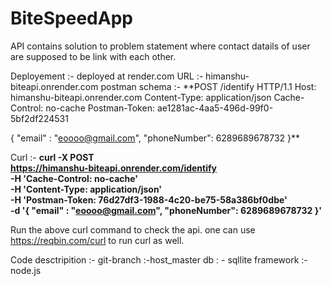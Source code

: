 # BiteSpeedApp
API contains solution to problem statement where contact datails of user are supposed to be link with each other. 

Deployement :- deployed at render.com
URL :- himanshu-biteapi.onrender.com
postman schema :- 
**POST /identify HTTP/1.1
Host: himanshu-biteapi.onrender.com
Content-Type: application/json
Cache-Control: no-cache
Postman-Token: ae1281ac-4aa5-496d-99f0-5bf2df224531

{
	"email" : "eoooo@gmail.com",
	"phoneNumber": 6289689678732
}**

Curl :- **curl -X POST \
  https://himanshu-biteapi.onrender.com/identify \
  -H 'Cache-Control: no-cache' \
  -H 'Content-Type: application/json' \
  -H 'Postman-Token: 76d27df3-1988-4c20-be75-58a386bf0dbe' \
  -d '{
	"email" : "eoooo@gmail.com",
	"phoneNumber": 6289689678732
}'**

Run the above curl command to check the api. one can use https://reqbin.com/curl to run curl as well.


Code desctripition :- 
git-branch :-host_master 
db : - sqllite
framework :- node.js
